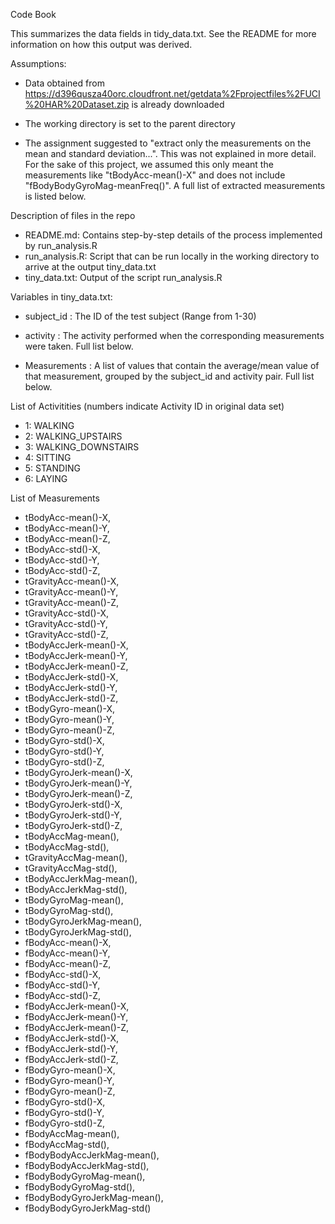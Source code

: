 Code Book

This summarizes the data fields in tidy_data.txt. See the README for more information on how this output was derived.


Assumptions:
- Data obtained from https://d396qusza40orc.cloudfront.net/getdata%2Fprojectfiles%2FUCI%20HAR%20Dataset.zip is already downloaded

- The working directory is set to the parent directory

- The assignment suggested to "extract only the measurements on the mean and standard deviation...". This was not explained in more detail. For the sake of this project, we assumed this only meant the measurements like "tBodyAcc-mean()-X" and does not include "fBodyBodyGyroMag-meanFreq()". A full list of extracted measurements is listed below.

Description of files in the repo

- README.md: Contains step-by-step details of the process implemented by run_analysis.R 
- run_analysis.R: Script that can be run locally in the working directory to arrive at the output tiny_data.txt
- tiny_data.txt: Output of the script run_analysis.R 

Variables in tiny_data.txt:

- subject_id : The ID of the test subject (Range from 1-30)

- activity : The activity performed when the corresponding measurements were taken. Full list below.

- Measurements : A list of values that contain the average/mean value of that measurement, grouped by the subject_id and activity pair. Full list below.


List of Activitities (numbers indicate Activity ID in original data set)

- 1: WALKING
- 2: WALKING_UPSTAIRS
- 3: WALKING_DOWNSTAIRS
- 4: SITTING
- 5: STANDING
- 6: LAYING


List of Measurements

- tBodyAcc-mean()-X,
- tBodyAcc-mean()-Y,
- tBodyAcc-mean()-Z,
- tBodyAcc-std()-X,
- tBodyAcc-std()-Y,
- tBodyAcc-std()-Z,
- tGravityAcc-mean()-X,
- tGravityAcc-mean()-Y,
- tGravityAcc-mean()-Z,
- tGravityAcc-std()-X,
- tGravityAcc-std()-Y,
- tGravityAcc-std()-Z,
- tBodyAccJerk-mean()-X,
- tBodyAccJerk-mean()-Y,
- tBodyAccJerk-mean()-Z,
- tBodyAccJerk-std()-X,
- tBodyAccJerk-std()-Y,
- tBodyAccJerk-std()-Z,
- tBodyGyro-mean()-X,
- tBodyGyro-mean()-Y,
- tBodyGyro-mean()-Z,
- tBodyGyro-std()-X,
- tBodyGyro-std()-Y,
- tBodyGyro-std()-Z,
- tBodyGyroJerk-mean()-X,
- tBodyGyroJerk-mean()-Y,
- tBodyGyroJerk-mean()-Z,
- tBodyGyroJerk-std()-X,
- tBodyGyroJerk-std()-Y,
- tBodyGyroJerk-std()-Z,
- tBodyAccMag-mean(),
- tBodyAccMag-std(),
- tGravityAccMag-mean(),
- tGravityAccMag-std(),
- tBodyAccJerkMag-mean(),
- tBodyAccJerkMag-std(),
- tBodyGyroMag-mean(),
- tBodyGyroMag-std(),
- tBodyGyroJerkMag-mean(),
- tBodyGyroJerkMag-std(),
- fBodyAcc-mean()-X,
- fBodyAcc-mean()-Y,
- fBodyAcc-mean()-Z,
- fBodyAcc-std()-X,
- fBodyAcc-std()-Y,
- fBodyAcc-std()-Z,
- fBodyAccJerk-mean()-X,
- fBodyAccJerk-mean()-Y,
- fBodyAccJerk-mean()-Z,
- fBodyAccJerk-std()-X,
- fBodyAccJerk-std()-Y,
- fBodyAccJerk-std()-Z,
- fBodyGyro-mean()-X,
- fBodyGyro-mean()-Y,
- fBodyGyro-mean()-Z,
- fBodyGyro-std()-X,
- fBodyGyro-std()-Y,
- fBodyGyro-std()-Z,
- fBodyAccMag-mean(),
- fBodyAccMag-std(),
- fBodyBodyAccJerkMag-mean(),
- fBodyBodyAccJerkMag-std(),
- fBodyBodyGyroMag-mean(),
- fBodyBodyGyroMag-std(),
- fBodyBodyGyroJerkMag-mean(),
- fBodyBodyGyroJerkMag-std()
